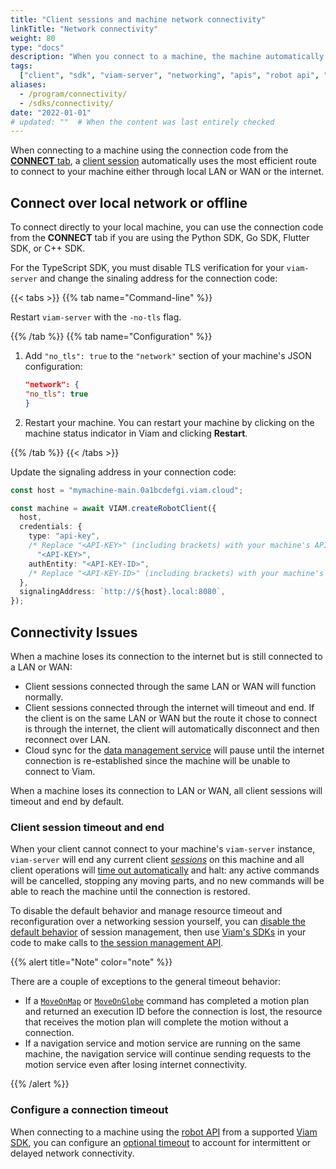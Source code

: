 ```yaml
---
title: "Client sessions and machine network connectivity"
linkTitle: "Network connectivity"
weight: 80
type: "docs"
description: "When you connect to a machine, the machine automatically chooses the best connection over local LAN, WAN or the internet."
tags:
  ["client", "sdk", "viam-server", "networking", "apis", "robot api", "session"]
aliases:
  - /program/connectivity/
  - /sdks/connectivity/
date: "2022-01-01"
# updated: ""  # When the content was last entirely checked
---
```


When connecting to a machine using the connection code from the [**CONNECT** tab](/dev/reference/sdks/), a [client session](/dev/reference/apis/sessions/) automatically uses the most efficient route to connect to your machine either through local LAN or WAN or the internet.

## Connect over local network or offline

To connect directly to your local machine, you can use the connection code from the **CONNECT** tab if you are using the Python SDK, Go SDK, Flutter SDK, or C++ SDK.

For the TypeScript SDK, you must disable TLS verification for your `viam-server` and change the sinaling address for the connection code:

{{< tabs >}}
{{% tab name="Command-line" %}}

Restart `viam-server` with the `-no-tls` flag.

{{% /tab %}}
{{% tab name="Configuration" %}}

1. Add `"no_tls": true` to the `"network"` section of your machine's JSON configuration:

   ```json {class="line-numbers linkable-line-numbers" data-line="5"}
   "network": {
   "no_tls": true
   }
   ```

1. Restart your machine.
   You can restart your machine by clicking on the machine status indicator in Viam and clicking **Restart**.

{{% /tab %}}
{{< /tabs >}}

Update the signaling address in your connection code:

```ts {class="line-numbers linkable-line-numbers" data-line="1,12"}
const host = "mymachine-main.0a1bcdefgi.viam.cloud";

const machine = await VIAM.createRobotClient({
  host,
  credentials: {
    type: "api-key",
    /* Replace "<API-KEY>" (including brackets) with your machine's API key */ payload:
      "<API-KEY>",
    authEntity: "<API-KEY-ID>",
    /* Replace "<API-KEY-ID>" (including brackets) with your machine's API key ID */
  },
  signalingAddress: `http://${host}.local:8080`,
});
```

## Connectivity Issues

When a machine loses its connection to the internet but is still connected to a LAN or WAN:

- Client sessions connected through the same LAN or WAN will function normally.
- Client sessions connected through the internet will timeout and end.
  If the client is on the same LAN or WAN but the route it chose to connect is through the internet, the client will automatically disconnect and then reconnect over LAN.
- Cloud sync for the [data management service](/data-ai/capture-data/capture-sync/) will pause until the internet connection is re-established since the machine will be unable to connect to Viam.

When a machine loses its connection to LAN or WAN, all client sessions will timeout and end by default.

### Client session timeout and end

When your client cannot connect to your machine's `viam-server` instance, `viam-server` will end any current client [_sessions_](/dev/reference/apis/sessions/) on this machine and all client operations will [time out automatically](/dev/reference/apis/sessions/) and halt: any active commands will be cancelled, stopping any moving parts, and no new commands will be able to reach the machine until the connection is restored.

To disable the default behavior and manage resource timeout and reconfiguration over a networking session yourself, you can [disable the default behavior](/dev/reference/apis/sessions/#disable-default-session-management) of session management, then use [Viam's SDKs](/dev/reference/sdks/) in your code to make calls to [the session management API](https://pkg.go.dev/go.viam.com/rdk/session#hdr-API).

{{% alert title="Note" color="note" %}}

There are a couple of exceptions to the general timeout behavior:

- If a [`MoveOnMap`](/dev/reference/apis/services/motion/#moveonmap) or [`MoveOnGlobe`](/dev/reference/apis/services/motion/#moveonglobe) command has completed a motion plan and returned an execution ID before the connection is lost, the resource that receives the motion plan will complete the motion without a connection.
- If a navigation service and motion service are running on the same machine, the navigation service will continue sending requests to the motion service even after losing internet connectivity.

{{% /alert %}}

### Configure a connection timeout

When connecting to a machine using the [robot API](/dev/reference/apis/robot/) from a supported [Viam SDK](/dev/reference/apis/), you can configure an [optional timeout](/dev/reference/apis/sessions/#change-the-session-timeout) to account for intermittent or delayed network connectivity.
